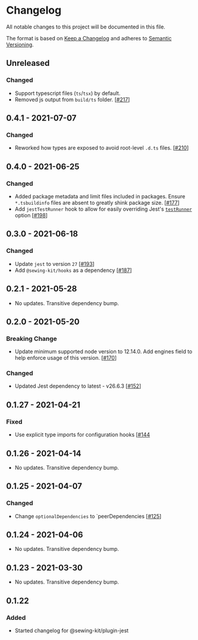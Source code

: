 # Changelog

All notable changes to this project will be documented in this file.

The format is based on [Keep a Changelog](http://keepachangelog.com/en/1.0.0/)
and adheres to [Semantic Versioning](http://semver.org/spec/v2.0.0.html).

## Unreleased

### Changed

- Support typescript files (`ts`/`tsx`) by default.
- Removed js output from `build/ts` folder. [[#217](https://github.com/Shopify/sewing-kit-next/pull/217)]

## 0.4.1 - 2021-07-07

### Changed

- Reworked how types are exposed to avoid root-level `.d.ts` files. [[#210](https://github.com/Shopify/sewing-kit-next/pull/210)]

## 0.4.0 - 2021-06-25

### Changed

- Added package metadata and limit files included in packages. Ensure `*.tsbuildinfo` files are absent to greatly shink package size. [[#177](https://github.com/Shopify/sewing-kit-next/pull/177)]
- Add `jestTestRunner` hook to allow for easily overriding Jest's [`testRunner`](https://jestjs.io/docs/configuration#testrunner-string) option [[#198](https://github.com/Shopify/sewing-kit-next/pull/198)]

## 0.3.0 - 2021-06-18

### Changed

- Update `jest` to version `27` [[#193](https://github.com/Shopify/sewing-kit-next/pull/193/)]
- Add `@sewing-kit/hooks` as a dependency [[#187](https://github.com/Shopify/sewing-kit-next/pull/187)]

## 0.2.1 - 2021-05-28

- No updates. Transitive dependency bump.

## 0.2.0 - 2021-05-20

### Breaking Change

- Update minimum supported node version to 12.14.0. Add engines field to help enforce usage of this version. [[#170](https://github.com/Shopify/sewing-kit-next/pull/170)]

### Changed

- Updated Jest dependency to latest - v26.6.3 [[#152](https://github.com/Shopify/sewing-kit-next/pull/152)]

## 0.1.27 - 2021-04-21

### Fixed

- Use explicit type imports for configuration hooks [[#144](https://github.com/Shopify/sewing-kit-next/pull/144/files)

## 0.1.26 - 2021-04-14

- No updates. Transitive dependency bump.

## 0.1.25 - 2021-04-07

### Changed

- Change `optionalDependencies` to `peerDependencies [[#125](https://github.com/Shopify/sewing-kit-next/pull/125/files)]

## 0.1.24 - 2021-04-06

- No updates. Transitive dependency bump.

## 0.1.23 - 2021-03-30

- No updates. Transitive dependency bump.

## 0.1.22

### Added

- Started changelog for @sewing-kit/plugin-jest
